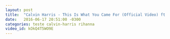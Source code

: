 ```yaml
---
layout: post
title:  "Calvin Harris - This Is What You Came For (Official Video) ft. Rihanna"
date:   2016-06-17 20:51:00 -0300
categories: teste calvin-harris rihanna
video_id: kOkQ4T5WO9E
---
```



